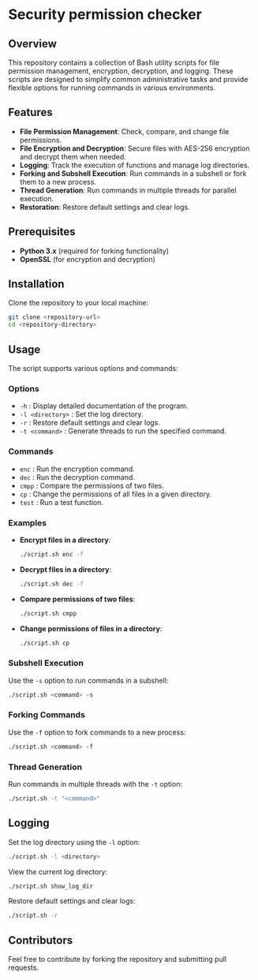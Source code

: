 # Security permission checker

## Overview
This repository contains a collection of Bash utility scripts for file permission management, encryption, decryption, and logging. These scripts are designed to simplify common administrative tasks and provide flexible options for running commands in various environments.

## Features
- **File Permission Management**: Check, compare, and change file permissions.
- **File Encryption and Decryption**: Secure files with AES-256 encryption and decrypt them when needed.
- **Logging**: Track the execution of functions and manage log directories.
- **Forking and Subshell Execution**: Run commands in a subshell or fork them to a new process.
- **Thread Generation**: Run commands in multiple threads for parallel execution.
- **Restoration**: Restore default settings and clear logs.

## Prerequisites
- **Python 3.x** (required for forking functionality)
- **OpenSSL** (for encryption and decryption)

## Installation
Clone the repository to your local machine:
```bash
git clone <repository-url>
cd <repository-directory>
```

## Usage
The script supports various options and commands:

### Options
- `-h` : Display detailed documentation of the program.
- `-l <directory>` : Set the log directory.
- `-r` : Restore default settings and clear logs.
- `-t <command>` : Generate threads to run the specified command.

### Commands
- `enc` : Run the encryption command.
- `dec` : Run the decryption command.
- `cmpp` : Compare the permissions of two files.
- `cp` : Change the permissions of all files in a given directory.
- `test` : Run a test function.

### Examples
- **Encrypt files in a directory**:
  ```bash
  ./script.sh enc -f
  ```
- **Decrypt files in a directory**:
  ```bash
  ./script.sh dec -f
  ```
- **Compare permissions of two files**:
  ```bash
  ./script.sh cmpp
  ```
- **Change permissions of files in a directory**:
  ```bash
  ./script.sh cp
  ```

### Subshell Execution
Use the `-s` option to run commands in a subshell:
```bash
./script.sh <command> -s
```

### Forking Commands
Use the `-f` option to fork commands to a new process:
```bash
./script.sh <command> -f
```

### Thread Generation
Run commands in multiple threads with the `-t` option:
```bash
./script.sh -t "<command>"
```

## Logging
Set the log directory using the `-l` option:
```bash
./script.sh -l <directory>
```
View the current log directory:
```bash
./script.sh show_log_dir
```

Restore default settings and clear logs:
```bash
./script.sh -r
```

## Contributors
Feel free to contribute by forking the repository and submitting pull requests.

